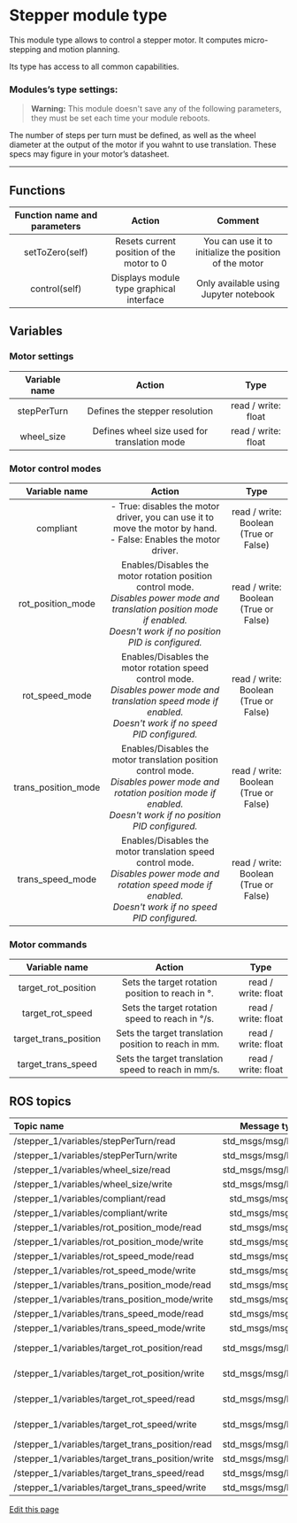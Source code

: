 # Stepper module type

This module type allows to control a stepper motor. It computes micro-stepping and motion planning.

Its type has access to all common capabilities.

### Modules’s type settings:

> **Warning:** This module doesn't save any of the following parameters, they must be set each time your module reboots.

The number of steps per turn must be defined, as well as the wheel diameter at the output of the motor if you wahnt to use translation. These specs may figure in your motor’s datasheet.

----

## Functions

| **Function name and parameters** | **Action** | **Comment** |
|:---:|:---:|:---:|
| setToZero(self) | Resets current position of the motor to 0 | You can use it to initialize the position of the motor |
| control(self) | Displays module type graphical interface | Only available using Jupyter notebook |

## Variables

### Motor settings

| **Variable name** | **Action** | **Type** |
|:---:|:---:|:---:|
| stepPerTurn | Defines the stepper resolution | read / write: float |
| wheel_size | Defines wheel size used for translation mode | read / write: float |

### Motor control modes

| **Variable name** | **Action** | **Type** |
|:---:|:---:|:---:|
| compliant | - True: disables the motor driver, you can use it to move the motor by hand.<br/> - False: Enables the motor driver. | read / write: Boolean (True or False) |
| rot_position_mode | Enables/Disables the motor rotation position control mode.<br/>*Disables power mode and translation position mode if enabled.*<br/>*Doesn't work if no position PID is configured.* | read / write: Boolean (True or False) |
| rot_speed_mode | Enables/Disables the motor rotation speed control mode.<br/>*Disables power mode and translation speed mode if enabled.*<br/>*Doesn't work if no speed PID configured.* | read / write: Boolean (True or False) |
| trans_position_mode | Enables/Disables the motor translation position control mode.<br/>*Disables power mode and rotation position mode if enabled.*<br/>*Doesn't work if no position PID configured.* | read / write: Boolean (True or False) |
| trans_speed_mode | Enables/Disables the motor translation speed control mode.<br/>*Disables power mode and rotation speed mode if enabled.*<br/>*Doesn't work if no speed PID configured.* | read / write: Boolean (True or False) |

### Motor commands

| **Variable name** | **Action** | **Type** |
|:---:|:---:|:---:|
| target_rot_position | Sets the target rotation position to reach in °. | read / write: float |
| target_rot_speed | Sets the target rotation speed to reach in °/s. | read / write: float |
| target_trans_position | Sets the target translation position to reach in mm. | read / write: float |
| target_trans_speed | Sets the target translation speed to reach in mm/s. | read / write: float |

## ROS topics

| **Topic name** | **Message type** | **Comment** |
|:----|:---:|:---:|
| /stepper_1/variables/stepPerTurn/read | std_msgs/msg/Float32 |
| /stepper_1/variables/stepPerTurn/write | std_msgs/msg/Float32 |
| /stepper_1/variables/wheel_size/read | std_msgs/msg/Float32 |
| /stepper_1/variables/wheel_size/write | std_msgs/msg/Float32 |
| /stepper_1/variables/compliant/read | std_msgs/msg/Bool |
| /stepper_1/variables/compliant/write | std_msgs/msg/Bool |
| /stepper_1/variables/rot_position_mode/read | std_msgs/msg/Bool |
| /stepper_1/variables/rot_position_mode/write | std_msgs/msg/Bool |
| /stepper_1/variables/rot_speed_mode/read | std_msgs/msg/Bool |
| /stepper_1/variables/rot_speed_mode/write | std_msgs/msg/Bool |
| /stepper_1/variables/trans_position_mode/read | std_msgs/msg/Bool |
| /stepper_1/variables/trans_position_mode/write | std_msgs/msg/Bool |
| /stepper_1/variables/trans_speed_mode/read | std_msgs/msg/Bool |
| /stepper_1/variables/trans_speed_mode/write | std_msgs/msg/Bool |
| /stepper_1/variables/target_rot_position/read | std_msgs/msg/Float32 | value in radians
| /stepper_1/variables/target_rot_position/write | std_msgs/msg/Float32 | value in radians
| /stepper_1/variables/target_rot_speed/read | std_msgs/msg/Float32 | value in radians
| /stepper_1/variables/target_rot_speed/write | std_msgs/msg/Float32 | value in radians
| /stepper_1/variables/target_trans_position/read | std_msgs/msg/Float32 |
| /stepper_1/variables/target_trans_position/write | std_msgs/msg/Float32 |
| /stepper_1/variables/target_trans_speed/read | std_msgs/msg/Float32 |
| /stepper_1/variables/target_trans_speed/write | std_msgs/msg/Float32 |


<div class="cust_edit_page"><a href="https://{{gh_path}}{{modules_path}}/stepper.md">Edit this page</a></div>
